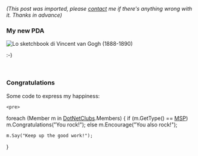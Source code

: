 *(This post was imported, please [contact](/#/contact) me if there's anything wrong with it. Thanks in advance)*

<div class="entry-body">
<h3>My new PDA</h3>
<p>
	<img src="http://www.modoemodo.com/ita/_img/storia.gif" alt="Lo sketchbook di Vincent van Gogh (1888-1890)" />
</p>
<p>
	:-)
</p>
<br />
<h3>Congratulations</h3>
<p>
	Some code to express my happiness:
	
	<pre>
foreach (Member m in <a href="http://www.dotnetclubs.com/">DotNetClubs</a>.Members)
{
	if (m.GetType() == <a href="http://student-partners.com/Default.aspx">MSP</a>)
		m.Congratulations("You rock!");
	else
		m.Encourage("You also rock!");
	
	m.Say("Keep up the good work!");
}
	</pre>
</p>
</div>
